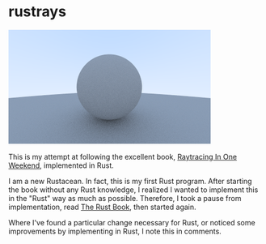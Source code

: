 # rustrays

![Current Render](/readme-files/image.png)

This is my attempt at following the excellent book, [Raytracing In One Weekend](https://raytracing.github.io/books/RayTracingInOneWeekend.html), implemented in Rust.

I am a new Rustacean. In fact, this is my first Rust program. After starting the book without any Rust knowledge, I realized I wanted to implement this in the "Rust" way as much as possible.  Therefore, I took a pause from implementation, read [The Rust Book](https://doc.rust-lang.org/stable/book/), then started again.  

Where I've found a particular change necessary for Rust, or noticed some improvements by implementing in Rust, I note this in comments.
